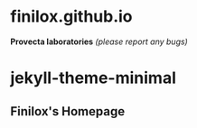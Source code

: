 # finilox.github.io

**Provecta laboratories**
_(please report any bugs)_

# jekyll-theme-minimal
## Finilox's Homepage

